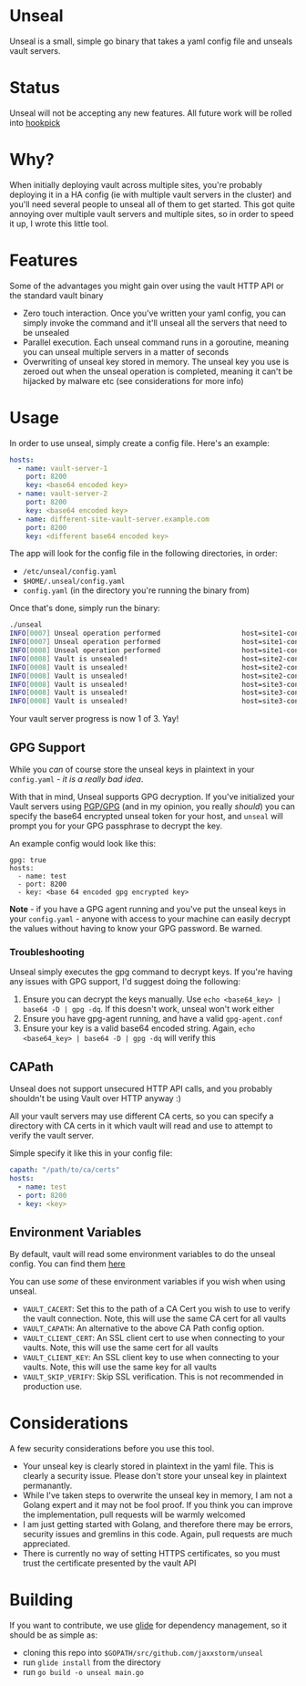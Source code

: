 # Unseal

Unseal is a small, simple go binary that takes a yaml config file and unseals vault servers.

# Status

Unseal will not be accepting any new features. All future work will be rolled into [hookpick](https://github.com/jaxxstorm/hookpick)

# Why?

When initially deploying vault across multiple sites, you're probably deploying it in a HA config (ie with multiple vault servers in the cluster) and you'll need several people to unseal all of them to get started. This got quite annoying over multiple vault servers and multiple sites, so in order to speed it up, I wrote this little tool.

# Features

Some of the advantages you might gain over using the vault HTTP API or the standard vault binary

  - Zero touch interaction. Once you've written your yaml config, you can simply invoke the command and it'll unseal all the servers that need to be unsealed
  - Parallel execution. Each unseal command runs in a goroutine, meaning you can unseal multiple servers in a matter of seconds
  - Overwriting of unseal key stored in memory. The unseal key you use is zeroed out when the unseal operation is completed, meaning it can't be hijacked by malware etc (see considerations for more info)

# Usage

In order to use unseal, simply create a config file. Here's an example:


```yaml
hosts:
  - name: vault-server-1
    port: 8200
    key: <base64 encoded key>
  - name: vault-server-2
    port: 8200
    key: <base64 encoded key>
  - name: different-site-vault-server.example.com 
    port: 8200
    key: <different base64 encoded key>
```

The app will look for the config file in the following directories, in order:

 - `/etc/unseal/config.yaml`
 - `$HOME/.unseal/config.yaml`
 - `config.yaml` (in the directory you're running the binary from)

Once that's done, simply run the binary:

```bash
./unseal
INFO[0007] Unseal operation performed                    host=site1-consulserver-1 progress=2 threshold=3
INFO[0007] Unseal operation performed                    host=site1-consulserver-2 progress=2 threshold=3
INFO[0008] Unseal operation performed                    host=site1-consulserver-3 progress=2 threshold=3
INFO[0008] Vault is unsealed!                            host=site2-consulserver-2 progress=0 threshold=3
INFO[0008] Vault is unsealed!                            host=site2-consulserver-1 progress=0 threshold=3
INFO[0008] Vault is unsealed!                            host=site2-consulserver-3 progress=0 threshold=3
INFO[0008] Vault is unsealed!                            host=site3-consulserver-1 progress=0 threshold=3
INFO[0008] Vault is unsealed!                            host=site3-consulserver-3 progress=0 threshold=3
INFO[0008] Vault is unsealed!                            host=site3-consulserver-2 progress=0 threshold=3
```

Your vault server progress is now 1 of 3. Yay!

## GPG Support

While you _can_ of course store the unseal keys in plaintext in your `config.yaml` - *it is a really bad idea*. 

With that in mind, Unseal supports GPG decryption. If you've initialized your Vault servers using [PGP/GPG](https://www.vaultproject.io/docs/concepts/pgp-gpg-keybase.html) (and in my opinion, you really _should_) you can specify the base64 encrypted unseal token for your host, and `unseal` will prompt you for your GPG passphrase to decrypt the key.

An example config would look like this:
```
gpg: true
hosts:
  - name: test
  - port: 8200
  - key: <base 64 encoded gpg encrypted key>
```

**Note** - if you have a GPG agent running and you've put the unseal keys in your `config.yaml` - anyone with access to your machine can easily decrypt the values without having to know your GPG password. Be warned.

### Troubleshooting

Unseal simply executes the gpg command to decrypt keys. If you're having any issues with GPG support, I'd suggest doing the following:

1) Ensure you can decrypt the keys manually. Use `echo <base64_key> | base64 -D | gpg -dq`. If this doesn't work, unseal won't work either
2) Ensure you have gpg-agent running, and have a valid `gpg-agent.conf`
3) Ensure your key is a valid base64 encoded string. Again, `echo <base64_key> | base64 -D | gpg -dq` will verify this

## CAPath

Unseal does not support unsecured HTTP API calls, and you probably shouldn't be using Vault over HTTP anyway :)

All your vault servers may use different CA certs, so you can specify a directory with CA certs in it which vault will read and use to attempt to verify the vault server.

Simple specify it like this in your config file:

```yaml
capath: "/path/to/ca/certs"
hosts:
  - name: test
  - port: 8200
  - key: <key>
```

## Environment Variables

By default, vault will read some environment variables to do the unseal config. You can find them [here](https://www.vaultproject.io/docs/commands/environment.html)

You can use _some_ of these environment variables if you wish when using unseal.

 - `VAULT_CACERT`: Set this to the path of a CA Cert you wish to use to verify the vault connection. Note, this will use the same CA cert for all vaults
 - `VAULT_CAPATH`: An alternative to the above CA Path config option.
 - `VAULT_CLIENT_CERT`: An SSL client cert to use when connecting to your vaults. Note, this will use the same cert for all vaults
 - `VAULT_CLIENT_KEY`: An SSL client key to use when connecting to your vaults. Note, this will use the same key for all vaults
 - `VAULT_SKIP_VERIFY`: Skip SSL verification. This is not recommended in production use.

# Considerations

A few security considerations before you use this tool.

 - Your unseal key is clearly stored in plaintext in the yaml file. This is clearly a security issue. Please don't store your unseal key in plaintext permanantly.
 - While I've taken steps to overwrite the unseal key in memory, I am not a Golang expert and it may not be fool proof. If you think you can improve the implementation, pull requests will be warmly welcomed
 - I am just getting started with Golang, and therefore there may be errors, security issues and gremlins in this code. Again, pull requests are much appreciated.
 - There is currently no way of setting HTTPS certificates, so you must trust the certificate presented by the vault API


# Building

If you want to contribute, we use [glide](https://glide.sh/) for dependency management, so it should be as simple as:

 - cloning this repo into `$GOPATH/src/github.com/jaxxstorm/unseal`
 - run `glide install` from the directory
 - run `go build -o unseal main.go`

